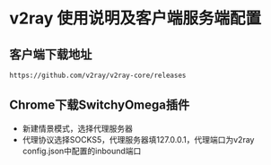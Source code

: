 # v2ray 使用说明及客户端服务端配置

## 客户端下载地址

```
https://github.com/v2ray/v2ray-core/releases
```

## Chrome下载SwitchyOmega插件
-   新建情景模式，选择代理服务器
-   代理协议选择SOCKS5，代理服务器填127.0.0.1，代理端口为v2ray config.json中配置的inbound端口
